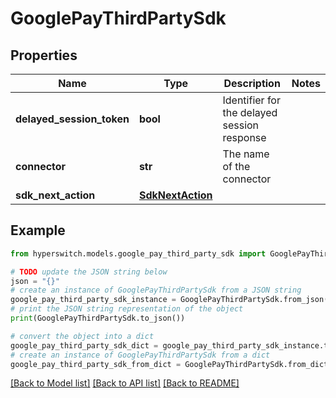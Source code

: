 # GooglePayThirdPartySdk


## Properties

Name | Type | Description | Notes
------------ | ------------- | ------------- | -------------
**delayed_session_token** | **bool** | Identifier for the delayed session response | 
**connector** | **str** | The name of the connector | 
**sdk_next_action** | [**SdkNextAction**](SdkNextAction.md) |  | 

## Example

```python
from hyperswitch.models.google_pay_third_party_sdk import GooglePayThirdPartySdk

# TODO update the JSON string below
json = "{}"
# create an instance of GooglePayThirdPartySdk from a JSON string
google_pay_third_party_sdk_instance = GooglePayThirdPartySdk.from_json(json)
# print the JSON string representation of the object
print(GooglePayThirdPartySdk.to_json())

# convert the object into a dict
google_pay_third_party_sdk_dict = google_pay_third_party_sdk_instance.to_dict()
# create an instance of GooglePayThirdPartySdk from a dict
google_pay_third_party_sdk_from_dict = GooglePayThirdPartySdk.from_dict(google_pay_third_party_sdk_dict)
```
[[Back to Model list]](../README.md#documentation-for-models) [[Back to API list]](../README.md#documentation-for-api-endpoints) [[Back to README]](../README.md)


